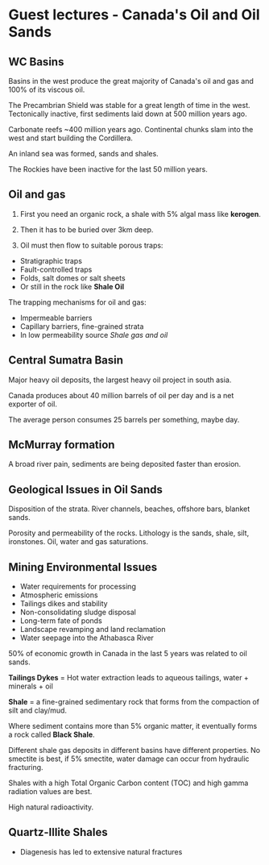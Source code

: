 # Guest lectures - Canada's Oil and Oil Sands

## WC Basins

Basins in the west produce the great majority of Canada's oil and gas and 100% of its viscous oil.

The Precambrian Shield was stable for a great length of time in the west. Tectonically inactive, first sediments laid down at 500 million years ago.

Carbonate reefs ~400 million years ago. Continental chunks slam into the west and start building the Cordillera.

An inland sea was formed, sands and shales.

The Rockies have been inactive for the last 50 million years.

## Oil and gas

1. First you need an organic rock, a shale with 5% algal mass like **kerogen**.

2. Then it has to be buried over 3km deep.

3. Oil must then flow to suitable porous traps:

* Stratigraphic traps
* Fault-controlled traps
* Folds, salt domes or salt sheets
* Or still in the rock like **Shale Oil**

The trapping mechanisms for oil and gas:

* Impermeable barriers
* Capillary barriers, fine-grained strata
* In low permeability source *Shale gas and oil*

## Central Sumatra Basin

Major heavy oil deposits, the largest heavy oil project in south asia.

Canada produces about 40 million barrels of oil per day and is a net exporter of oil.

The average person consumes 25 barrels per something, maybe day.

## McMurray formation

A broad river pain, sediments are being deposited faster than erosion.

## Geological Issues in Oil Sands

Disposition of the strata. River channels, beaches, offshore bars, blanket sands.

Porosity and permeability of the rocks. Lithology is the sands, shale, silt, ironstones. Oil, water and gas saturations.

## Mining Environmental Issues

* Water requirements for processing
* Atmospheric emissions
* Tailings dikes and stability
* Non-consolidating sludge disposal
* Long-term fate of ponds
* Landscape revamping and land reclamation
* Water seepage into the Athabasca River

50% of economic growth in Canada in the last 5 years was related to oil sands.

**Tailings Dykes** = Hot water extraction leads to aqueous tailings, water + minerals + oil

**Shale** = a fine-grained sedimentary rock that forms from the compaction of silt and clay/mud.

Where sediment contains more than 5% organic matter, it eventually forms a rock called **Black Shale**.

Different shale gas deposits in different basins have different properties. No smectite is best, if 5% smectite, water damage can occur from hydraulic fracturing.

Shales with a high Total Organic Carbon content (TOC) and high gamma radiation values are best.

High natural radioactivity.

## Quartz-Illite Shales

* Diagenesis has led to extensive natural fractures
